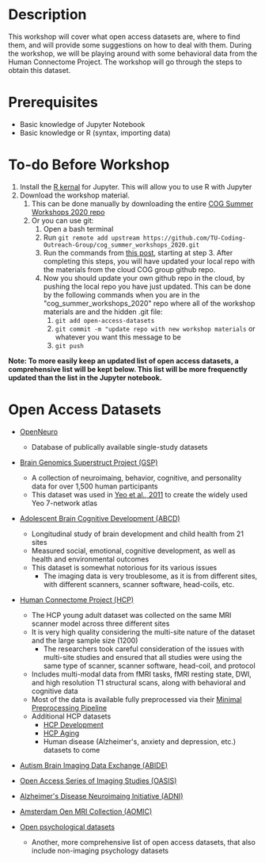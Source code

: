 # Description
This workshop will cover what open access datasets are, where to find them, and will provide some suggestions on how to deal with them. During the workshop, we will be playing around with some behavioral data from the Human Connectome Project. The workshop will go through the steps to obtain this dataset. 

# Prerequisites
* Basic knowledge of Jupyter Notebook
* Basic knowledge or R (syntax, importing data)

# To-do Before Workshop
1. Install the [R kernal](https://irkernel.github.io/installation/) for Jupyter. This will allow you to use R with Jupyter
2. Download the workshop material.
    1. This can be done manually by downloading the entire [COG Summer Workshops 2020 repo](https://github.com/TU-Coding-Outreach-Group/cog_summer_workshops_2020)
    2. Or you can use git:
        1. Open a bash terminal
        2. Run `git remote add upstream https://github.com/TU-Coding-Outreach-Group/cog_summer_workshops_2020.git`
        3. Run the commands from [this post](https://help.github.com/en/github/collaborating-with-issues-and-pull-requests/syncing-a-fork), starting at step 3. After completing this steps, you will have updated your local repo with the materials from the cloud COG group github repo. 
        4. Now you should update your own github repo in the cloud, by pushing the local repo you have just updated. This can be done by the following commands when you are in the "cog_summer_workshops_2020" repo where all of the workshop materials are and the hidden .git file:
            1. `git add open-access-datasets`
            2. `git commit -m "update repo with new workshop materials` or whatever you want this message to be
            3. `git push`


__Note: To more easily keep an updated list of open access datasets, a comprehensive list will be kept below. This list will be more frequenctly updated than the list in the Jupyter notebook.__

# Open Access Datasets
* [OpenNeuro](https://openneuro.org/)
    * Database of publically available single-study datasets
* [Brain Genomics Superstruct Project (GSP)](https://dataverse.harvard.edu/dataverse/GSP)
    * A collection of neuroimaing, behavior, cognitive, and personality data for over 1,500 human participants
    * This dataset was used in [Yeo et al., 2011](https://journals.physiology.org/doi/full/10.1152/jn.00338.2011) to create the widely used Yeo 7-network atlas
* [Adolescent Brain Cognitive Development (ABCD)](https://nda.nih.gov/abcd)
    * Longitudinal study of brain development and child health from 21 sites
    * Measured social, emotional, cognitive development, as well as health and environmental outcomes
    * This dataset is somewhat notorious for its various issues
        * The imaging data is very troublesome, as it is from different sites, with different scanners, scanner software, head-coils, etc.
* [Human Connectome Project (HCP)](https://www.humanconnectome.org/study/hcp-young-adult)
    * The HCP young adult dataset was collected on the same MRI scanner model across three different sites
    * It is very high quality considering the multi-site nature of the dataset and the large sample size (1200)
        * The researchers took careful consideration of the issues with multi-site studies and ensured that all studies were using the same type of scanner, scanner software, head-coil, and protocol
    * Includes multi-modal data from fMRI tasks, fMRI resting state, DWI, and high resolution T1 structural scans, along with behavioral and cognitive data
    * Most of the data is available fully preprocessed via their [Minimal Preprocessing Pipeline](https://pubmed.ncbi.nlm.nih.gov/23668970/)
    * Additional HCP datasets
        * [HCP Development](https://www.humanconnectome.org/study/hcp-lifespan-development)
        * [HCP Aging](https://www.humanconnectome.org/study/hcp-lifespan-aging)
        * Human disease (Alzheimer's, anxiety and depression, etc.) datasets to come
    
* [Autism Brain Imaging Data Exchange (ABIDE)](http://fcon_1000.projects.nitrc.org/indi/abide/abide_I.html)
* [Open Access Series of Imaging Studies (OASIS)](https://www.oasis-brains.org/)
* [Alzheimer's Disease Neuroimaing Initiative (ADNI)](http://adni.loni.usc.edu/)
* [Amsterdam Oen MRI Collection (AOMIC)](https://nilab-uva.github.io/AOMIC.github.io/)
* [Open psychological datasets](https://docs.google.com/spreadsheets/d/1ejOJTNTL5ApCuGTUciV0REEEAqvhI2Rd2FCoj7afops/edit#gid=0)
    * Another, more comprehensive list of open access datasets, that also include non-imaging psychology datasets

